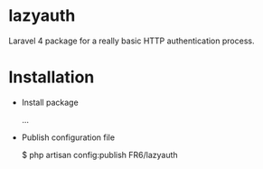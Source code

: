 lazyauth
========

Laravel 4 package for a really basic HTTP authentication process.

# Installation

- Install package

	...

- Publish configuration file

	$ php artisan config:publish FR6/lazyauth
